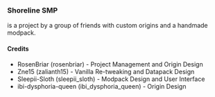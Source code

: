 ### Shoreline SMP
is a project by a group of friends with custom origins and a handmade modpack.

#### Credits
- RosenBriar (rosenbriar) - Project Management and Origin Design
- Zne15 (zalianth15) - Vanilla Re-tweaking and Datapack Design
- Sleepii-Sloth (sleepii_sloth) - Modpack Design and User Interface
- ibi-dysphoria-queen (ibi_dysphoria_queen) - Origin Design
